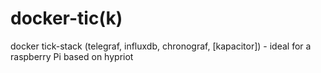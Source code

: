 # docker-tic(k)
docker tick-stack (telegraf, influxdb, chronograf, [kapacitor]) - ideal for a raspberry Pi based on hypriot

